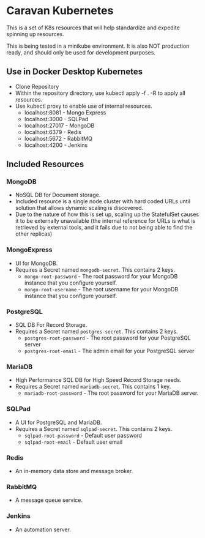 # Caravan Kubernetes
This is a set of K8s resources that will help standardize and expedite spinning up resources.

This is being tested in a minikube environment. It is also NOT production ready, and should only be used for development purposes.

## Use in Docker Desktop Kubernetes
 - Clone Repository
 - Within the repository directory, use kubectl apply -f . -R to apply all resources.
 - Use kubectl proxy to enable use of internal resources.
   - localhost:8081 - Mongo Express
   - localhost:3000 - SQLPad
   - localhost:27017 - MongoDB
   - localhost:6379 - Redis
   - localhost:5672 - RabbitMQ
   - localhost:4200 - Jenkins

## Included Resources
### MongoDB
- NoSQL DB for Document storage.
- Included resource is a single node cluster with hard coded URLs until solution that allows dynamic scaling is discovered.
- Due to the nature of how this is set up, scaling up the StatefulSet causes it to be externally unavailable (the internal reference for URLs is what is retrieved by external tools, and it fails due to not being able to find the other replicas)

### MongoExpress
- UI for MongoDB.
- Requires a Secret named `mongodb-secret`. This contains 2 keys.
  - `mongo-root-password` - The root password for your MongoDB instance that you configure yourself.
  - `mongo-root-username` - The root username for your MongoDB instance that you configure yourself.

### PostgreSQL
- SQL DB For Record Storage.
- Requires a Secret named `postgres-secret`. This contains 2 keys.
  - `postgres-root-password` - The root password for your PostgreSQL server
  - `postgres-root-email` - The admin email for your PostgreSQL server

### MariaDB
- High Performance SQL DB for High Speed Record Storage needs.
- Requires a Secret named `mariadb-secret`. This contains 1 key.
  - `mariadb-root-password` - The root password for your MariaDB server.

### SQLPad
- A UI for PostgreSQL and MariaDB.
- Requires a Secret named `sqlpad-secret`. This contains 2 keys.
  - `sqlpad-root-password` - Default user password
  - `sqlpad-root-email` - Default user email

### Redis
- An in-memory data store and message broker.

### RabbitMQ
- A message queue service.

### Jenkins
- An automation server.

